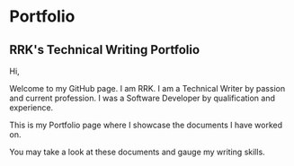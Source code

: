 # Portfolio
## RRK's Technical Writing Portfolio

Hi, 

Welcome to my GitHub page. I am RRK. I am a Technical Writer by passion and current profession. 
I was a Software Developer by qualification and experience. 

This is my Portfolio page where I showcase the documents I have worked on. 

You may take a look at these documents and gauge my writing skills. 
